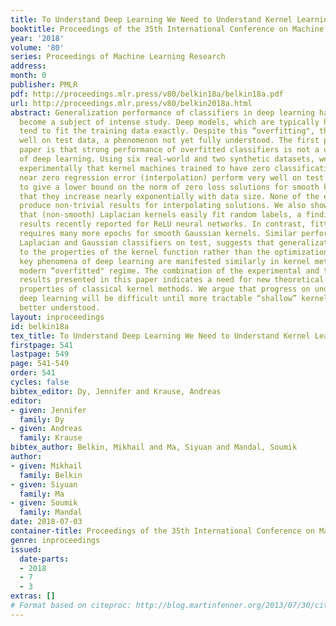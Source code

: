 ```yaml
---
title: To Understand Deep Learning We Need to Understand Kernel Learning
booktitle: Proceedings of the 35th International Conference on Machine Learning
year: '2018'
volume: '80'
series: Proceedings of Machine Learning Research
address: 
month: 0
publisher: PMLR
pdf: http://proceedings.mlr.press/v80/belkin18a/belkin18a.pdf
url: http://proceedings.mlr.press/v80/belkin2018a.html
abstract: Generalization performance of classifiers in deep learning has recently
  become a subject of intense study. Deep models, which are typically heavily over-parametrized,
  tend to fit the training data exactly. Despite this “overfitting", they perform
  well on test data, a phenomenon not yet fully understood. The first point of our
  paper is that strong performance of overfitted classifiers is not a unique feature
  of deep learning. Using six real-world and two synthetic datasets, we establish
  experimentally that kernel machines trained to have zero classification error or
  near zero regression error (interpolation) perform very well on test data. We proceed
  to give a lower bound on the norm of zero loss solutions for smooth kernels, showing
  that they increase nearly exponentially with data size. None of the existing bounds
  produce non-trivial results for interpolating solutions. We also show experimentally
  that (non-smooth) Laplacian kernels easily fit random labels, a finding that parallels
  results recently reported for ReLU neural networks. In contrast, fitting noisy data
  requires many more epochs for smooth Gaussian kernels. Similar performance of overfitted
  Laplacian and Gaussian classifiers on test, suggests that generalization is tied
  to the properties of the kernel function rather than the optimization process. Some
  key phenomena of deep learning are manifested similarly in kernel methods in the
  modern “overfitted" regime. The combination of the experimental and theoretical
  results presented in this paper indicates a need for new theoretical ideas for understanding
  properties of classical kernel methods. We argue that progress on understanding
  deep learning will be difficult until more tractable “shallow” kernel methods are
  better understood.
layout: inproceedings
id: belkin18a
tex_title: To Understand Deep Learning We Need to Understand Kernel Learning
firstpage: 541
lastpage: 549
page: 541-549
order: 541
cycles: false
bibtex_editor: Dy, Jennifer and Krause, Andreas
editor:
- given: Jennifer
  family: Dy
- given: Andreas
  family: Krause
bibtex_author: Belkin, Mikhail and Ma, Siyuan and Mandal, Soumik
author:
- given: Mikhail
  family: Belkin
- given: Siyuan
  family: Ma
- given: Soumik
  family: Mandal
date: 2018-07-03
container-title: Proceedings of the 35th International Conference on Machine Learning
genre: inproceedings
issued:
  date-parts:
  - 2018
  - 7
  - 3
extras: []
# Format based on citeproc: http://blog.martinfenner.org/2013/07/30/citeproc-yaml-for-bibliographies/
---
```

